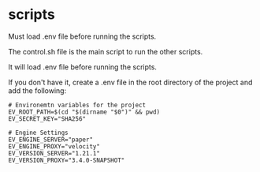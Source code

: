 # scripts

Must load .env file before running the scripts.

The control.sh file is the main script to run the other scripts.

It will load .env file before running the scripts.

If you don't have it, create a .env file in the root directory of the project and add the following:

```shell
# Environemtn variables for the project
EV_ROOT_PATH=$(cd "$(dirname "$0")" && pwd)
EV_SECRET_KEY="SHA256"

# Engine Settings
EV_ENGINE_SERVER="paper"
EV_ENGINE_PROXY="velocity"
EV_VERSION_SERVER="1.21.1"
EV_VERSION_PROXY="3.4.0-SNAPSHOT"
```
